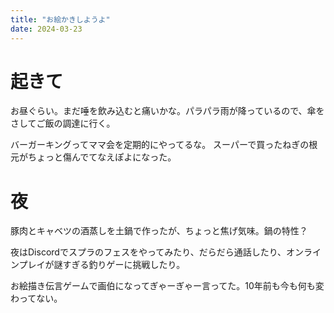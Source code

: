```yaml
---
title: "お絵かきしようよ"
date: 2024-03-23
---
```


# 起きて
お昼ぐらい。まだ唾を飲み込むと痛いかな。パラパラ雨が降っているので、傘をさしてご飯の調達に行く。

バーガーキングってママ会を定期的にやってるな。
スーパーで買ったねぎの根元がちょっと傷んでてなえぽよになった。


# 夜
豚肉とキャベツの酒蒸しを土鍋で作ったが、ちょっと焦げ気味。鍋の特性？


夜はDiscordでスプラのフェスをやってみたり、だらだら通話したり、オンラインプレイが謎すぎる釣りゲーに挑戦したり。

お絵描き伝言ゲームで画伯になってぎゃーぎゃー言ってた。10年前も今も何も変わってない。